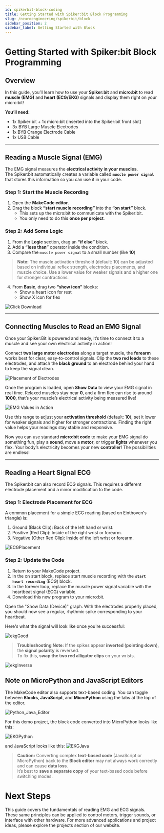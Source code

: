 ```yaml
---
id: spikerbit-block-coding
title: Getting Started with Spiker:bit Block Programming
slug: /neuroengineering/spikerbit/block
sidebar_position: 2
sidebar_label: Getting Started with Block 
---
```


# Getting Started with Spiker:bit Block Programming #

## Overview ##

In this guide, you’ll learn how to use your **Spiker:bit** and **micro:bit** to read **muscle (EMG)** and **heart (ECG/EKG)** signals and display them right on your micro:bit!

**You’ll need:**

- 1x Spiker:bit + 1x micro:bit (inserted into the Spiker:bit front slot)
- 3x BYB Large Muscle Electrodes
- 1x BYB Orange Electrode Cable
- 1x USB Cable

---

##  Reading a Muscle Signal (EMG)

The EMG signal measures the **electrical activity in your muscles**.  
The Spiker:bit automatically creates a variable called **`muscle power signal`** that stores this information so you can use it in your code.

### Step 1: Start the Muscle Recording

1. Open the **MakeCode editor**.  
2. Drag the block **“start muscle recording”** into the **“on start”** block.  
   - This sets up the micro:bit to communicate with the Spiker:bit.  
   - You only need to do this **once per project**.

### Step 2: Add Some Logic

1. From the **Logic** section, drag an **“if else”** block.  
2. Add a **“less than”** operator inside the condition.  
3. Compare the `muscle power signal` to a small number (like **10**) 

> **Note:** The muscle activation threshold (default: 10) can be adjusted based on individual reflex strength, electrodes placements, and muscle choice. Use a lower value for weaker signals and a higher one for stronger contractions.
4. From **Basic**, drag two **“show icon”** blocks:  
   -  Show a heart icon for rest  
   -  Show X icon for flex   

![Click Download]( ./block_download_Updated3.png)

- - -

## Connecting Muscles to Read an EMG Signal ##

Once your Spiker:Bit is powered and ready, it’s time to connect it to a muscle and see your own electrical activity in action!

Connect **two large motor electrodes** along a target muscle, the **forearm** works best for clear, easy-to-control signals. Clip the **two red leads** to these electrodes, and attach the **black ground** to an electrode behind your hand to keep the signal clean.   

![Placement of Electrodes]( ./emgToMicrobit.png)

Once the program is loaded, open **Show Data** to view your EMG signal in real time. Relaxed muscles stay near **0**, and a firm flex can rise to around **1000**, that’s your muscle’s electrical activity being measured live! 

![EMG Values in Action](./blk_serialViewer.png)

Use this range to adjust your **activation threshold** (default: **10**), set it lower for weaker signals and higher for stronger contractions. Finding the right value helps your readings stay stable and responsive.  


Now you can use standard **micro:bit code** to make your EMG signal do something fun, play a **sound**, move a **motor**, or trigger **lights** whenever you flex. Your body’s electricity becomes your new **controller**! The possibilities are endless!  

- - -

## Reading a Heart Signal ECG ##

The Spiker:bit can also record ECG signals. This requires a different electrode placement and a minor modification to the code.

### Step 1: Electrode Placement for ECG

A common placement for a simple ECG reading (based on Einthoven's triangle) is:

1.  Ground (Black Clip): Back of the left hand or wrist.
2.  Positive (Red Clip): Inside of the right wrist or forearm.
3.  Negative (Other Red Clip): Inside of the left wrist or forearm.

![ECGPlacement](./ECGPlacement_Updated.png)

### Step 2: Update the Code

1. Return to your MakeCode project.
2. In the on start block, replace start muscle recording with the **`start heart recording`** (ECG) block.
3. In the forever loop, replace the muscle power signal variable with the heartbeat signal (ECG) variable.
4. Download this new program to your micro:bit.


Open the "Show Data (Device)" graph. With the electrodes properly placed, you should now see a regular, rhythmic spike corresponding to your heartbeat.

Here's what the signal will look like once you're successful:

![ekgGood](./ekggud.png)

> **Troubleshooting Note:** If the spikes appear **inverted (pointing down)**, the **signal polarity** is reversed.  
> To fix this, **swap the two red alligator clips** on your wrists.

![ekgInverse](./ECGBAAD.png)


## Note on  MicroPython and JavaScript Editors

The MakeCode editor also supports text-based coding. You can toggle between 
**Blocks**, **JavaScript**, and **MicroPython** using the tabs at the top of the editor.

![Python_Java_Editor](./EditorJava_Pyth_Updated.png)

For this demo project, the block code converted into MicroPython looks like this:

![EKGPython](./EKGPython_Updated.png)

and JavaScript looks like this:
![EKGJava](./EKGJava_Updated.png)

> **Caution:** Converting complex **text-based code** (JavaScript or MicroPython) back to the **Block editor** may not always work correctly and can cause **data loss**.  
> It’s best to **save a separate copy** of your text-based code before switching modes.

# Next Steps #

This guide covers the fundamentals of reading EMG and ECG signals. These same principles can be applied to control motors, trigger sounds, or interface with other hardware. For more advanced applications and project ideas, please explore the projects section of our website.